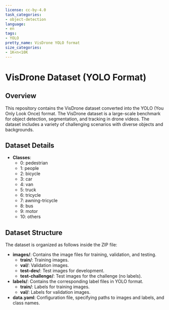 ```yaml
---
license: cc-by-4.0
task_categories:
- object-detection
language:
- en
tags:
- YOLO
pretty_name: VisDrone YOLO format
size_categories:
- 1K<n<10K
---
```



# VisDrone Dataset (YOLO Format)

## Overview

This repository contains the VisDrone dataset converted into the YOLO (You Only Look Once) format. The VisDrone dataset is a large-scale benchmark for object detection, segmentation, and tracking in drone videos. The dataset includes a variety of challenging scenarios with diverse objects and backgrounds.

## Dataset Details

- **Classes**: 
  - 0: pedestrian
  - 1: people
  - 2: bicycle
  - 3: car
  - 4: van
  - 5: truck
  - 6: tricycle
  - 7: awning-tricycle
  - 8: bus
  - 9: motor
  - 10: others

## Dataset Structure

The dataset is organized as follows inside the ZIP file:

- **images/**: Contains the image files for training, validation, and testing.
  - **train/**: Training images.
  - **val/**: Validation images.
  - **test-dev/**: Test images for development.
  - **test-challenge/**: Test images for the challenge (no labels).
- **labels/**: Contains the corresponding label files in YOLO format.
  - **train/**: Labels for training images.
  - **val/**: Labels for validation images.
- **data.yaml**: Configuration file, specifying paths to images and labels, and class names.


